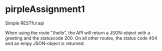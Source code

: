 # pirpleAssignment1
Simple RESTful api

When using the route "/hello", the API will return a JSON-object with a greeting and the statuscode 200.
On all other routes, the status code 404 and an empy JSON-object is returned.

